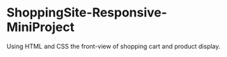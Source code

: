 # ShoppingSite-Responsive-MiniProject
Using HTML and CSS the front-view of shopping cart and product display.
